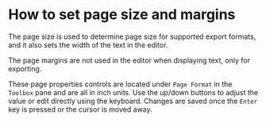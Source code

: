 # How to set page size and margins

The page size is used to determine page size for supported export formats, and it also sets the width of the text in the editor. 

The page margins are not used in the editor when displaying text, only for exporting.

These page properties controls are located under `Page Format` in the `Toolbox` pane and are all in inch units. Use the up/down buttons to adjust the value or edit directly using the keyboard. Changes are saved once the `Enter` key is pressed or the cursor is moved away.